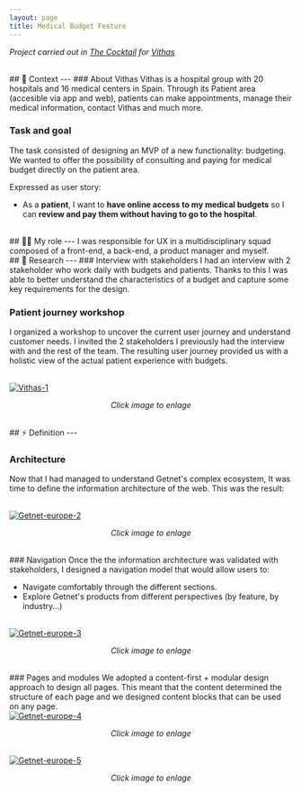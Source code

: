 ```yaml
---
layout: page
title: Medical Budget Feature
---
```



*Project carried out in [The Cocktail](https://the-cocktail.com/en) for [Vithas](https://vithas.es/home)*<br>

<br>
## 🧭 Context
---
### About Vithas
Vithas is a hospital group with 20 hospitals and 16 medical centers in Spain. Through its Patient area (accesible via app and web), patients can make appointments, manage their medical information, contact Vithas and much more.

### Task and goal
The task consisted of designing an MVP of a new functionality: budgeting. We wanted to offer the possibility of consulting and paying for medical budget directly on the patient area.

Expressed as user story:

- As a **patient**, I want to **have online access to my medical budgets** so I can **review and pay them without having to go to the hospital**.

<br>
## ☝🏻 My role 
---
I was responsible for UX in a multidisciplinary squad composed of a front-end, a back-end, a product manager and myself.

<br>
## 🔎 Research
---
### Interview with stakeholders
I had an interview with 2 stakeholder who work daily with budgets and patients. Thanks to this I was able to better understand the characteristics of a budget and capture some key requirements for the design.

### Patient journey workshop

I organized a workshop to uncover the current user journey and understand customer needs. I invited the 2 stakeholders I previously had the interview with and the rest of the team. The resulting user journey provided us with a holistic view of the actual patient experience with budgets.

<br>
<a href="{{ https://danielszt.github.io/ }}/assets/VIT1.png" target="_blank"><img src="{{ https://danielszt.github.io/ }}/assets/VIT1.png" alt="Vithas-1" class="inline"/></a>
<p><em><center>Click image to enlage</center></em></p>

<br>
## ⚡ Definition
---

### Architecture
Now that I had managed to understand Getnet's complex ecosystem, It was time to define the information architecture of the web. This was the result:

<br>
<a href="{{ https://danielszt.github.io/ }}/assets/GET2.png" target="_blank"><img src="{{ https://danielszt.github.io/ }}/assets/GET2.png" alt="Getnet-europe-2" class="inline"/></a>
<p><em><center>Click image to enlage</center></em></p>

<br>
### Navigation
Once the  the information architecture was validated with stakeholders, I designed a navigation model that would allow users to:

- Navigate comfortably through the different sections.
- Explore Getnet's products from different perspectives (by feature, by industry...)

<br>
<a href="{{ https://danielszt.github.io/ }}/assets/GET3.png" target="_blank"><img src="{{ https://danielszt.github.io/ }}/assets/GET3.png" alt="Getnet-europe-3" class="inline"/></a>
<p><em><center>Click image to enlage</center></em></p>

<br>
### Pages and modules
We adopted a content-first + modular design approach to design all pages. This meant that the content determined the structure of each page and we designed content blocks that can be used on any page.

<br>
<a href="{{ https://danielszt.github.io/ }}/assets/GET4.png" target="_blank"><img src="{{ https://danielszt.github.io/ }}/assets/GET4.png" alt="Getnet-europe-4" class="inline"/></a>
<p><em><center>Click image to enlage</center></em></p>

<br>
<a href="{{ https://danielszt.github.io/ }}/assets/GET5.png" target="_blank"><img src="{{ https://danielszt.github.io/ }}/assets/GET5.png" alt="Getnet-europe-5" class="inline"/></a>
<p><em><center>Click image to enlage</center></em></p>


